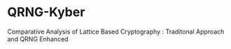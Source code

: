# QRNG-Kyber
Comparative Analysis of Lattice Based Cryptography : Traditonal Approach and QRNG Enhanced
